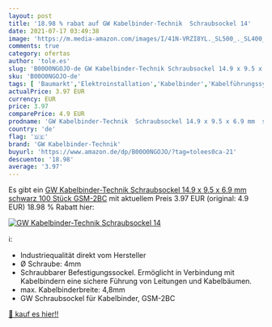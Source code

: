 ```yaml
---
layout: post
title: '18.98 % rabat auf GW Kabelbinder-Technik  Schraubsockel 14'
date: 2021-07-17 03:49:38
image: 'https://m.media-amazon.com/images/I/41N-VRZI8YL._SL500_._SL400_.jpg'
comments: true
category: ofertas
author: 'tole.es'
slug: 'B00O0NGOJO-de GW Kabelbinder-Technik Schraubsockel 14.9 x 9.5 x 6.9 mm...'
sku: 'B00O0NGOJO-de'
tags: [ 'Baumarkt','Elektroinstallation','Kabelbinder','Kabelführungssysteme','gw kabelbinder-technik', ]
actualPrice: 3.97 EUR
currency: EUR
price: 3.97
comparePrice: 4.9 EUR
prodname: 'GW Kabelbinder-Technik  Schraubsockel 14.9 x 9.5 x 6.9 mm  schwarz  100 Stück  GSM-2BC'
country: 'de'
flag: '🇩🇪'
brand: 'GW Kabelbinder-Technik'
buyurl: 'https://www.amazon.de/dp/B00O0NGOJO/?tag=tolees0ca-21'
descuento: '18.98'
average: '3.97'
---
```


Es gibt ein [GW Kabelbinder-Technik  Schraubsockel 14.9 x 9.5 x 6.9 mm  schwarz  100 Stück  GSM-2BC](https://www.amazon.de/dp/B00O0NGOJO/?tag=tolees0ca-21) mit aktuellem Preis 3.97 EUR (original: 4.9 EUR) 18.98 % Rabatt hier:

[![GW Kabelbinder-Technik  Schraubsockel 14](https://m.media-amazon.com/images/I/41N-VRZI8YL._SL500_._SL400_.jpg)](https://www.amazon.de/dp/B00O0NGOJO/?tag=tolees0ca-21)

ℹ️:

- Industriequalität direkt vom Hersteller
- &Oslash; Schraube: 4mm
- Schraubbarer Befestigungssockel. Ermöglicht in Verbindung mit Kabelbindern eine sichere Führung von Leitungen und Kabelbäumen.
- max. Kabelbinderbreite: 4,8mm
- GW Schraubsockel für Kabelbinder, GSM-2BC

[🛒 kauf es hier!!](https://www.amazon.de/dp/B00O0NGOJO/?tag=tolees0ca-21)
